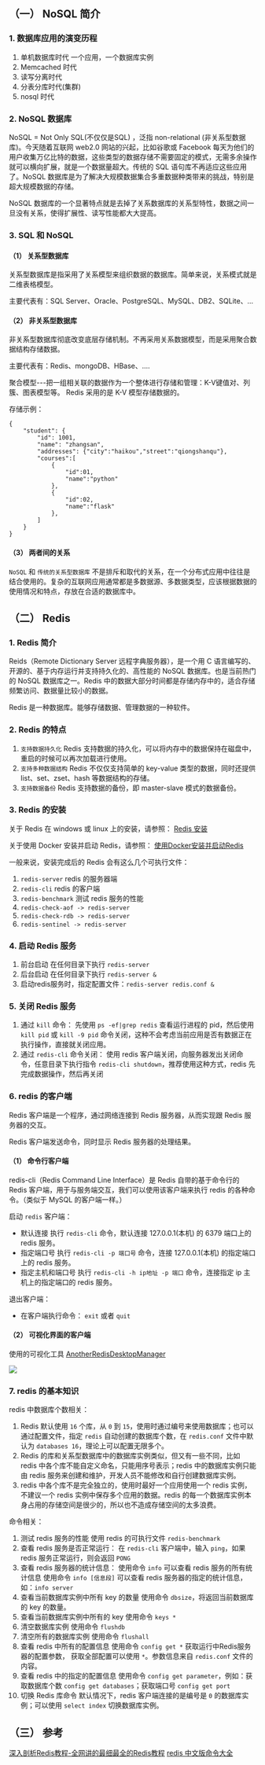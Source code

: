 ## （一） NoSQL 简介
### 1. 数据库应用的演变历程
1. 单机数据库时代
一个应用，一个数据库实例
2. Memcached 时代
3. 读写分离时代
4. 分表分库时代(集群)
5. nosql 时代

### 2. NoSQL 数据库
NoSQL = Not Only SQL(不仅仅是SQL) ，泛指 non-relational (非关系型数据库)。今天随着互联网 web2.0 网站的兴起，比如谷歌或 Facebook 每天为他们的用户收集万亿比特的数据，这些类型的数据存储不需要固定的模式，无需多余操作就可以横向扩展，就是一个数据量超大。传统的 SQL 语句库不再适应这些应用了。NoSQL 数据库是为了解决大规模数据集合多重数据种类带来的挑战，特别是超大规模数据的存储。

NoSQL 数据库的一个显著特点就是去掉了关系数据库的关系型特性，数据之间一旦没有关系，使得扩展性、读写性能都大大提高。

### 3. SQL 和 NoSQL
#### （1） 关系型数据库
关系型数据库是指采用了关系模型来组织数据的数据库。简单来说，关系模式就是二维表格模型。

主要代表有：SQL Server、Oracle、PostgreSQL、MySQL、DB2、SQLite、...

#### （2） 非关系型数据库
非关系型数据库彻底改变底层存储机制。不再采用关系数据模型，而是采用聚合数据结构存储数据。

主要代表有：Redis、mongoDB、HBase、....

聚合模型---把一组相关联的数据作为一个整体进行存储和管理：K-V键值对、列簇、图表模型等。
Redis 采用的是 K-V 模型存储数据的。

存储示例：
```
{
    "student": {
        "id": 1001,
        "name": "zhangsan",
        "addresses": {"city":"haikou","street":"qiongshanqu"},
        "courses":[
            {
                "id":01,
                "name":"python"
            },
            {
                "id":02,
                "name":"flask"
            },
        ]
    }
}
```

#### （3） 两者间的关系
```NoSQL``` 和 ```传统的关系型数据库``` 不是排斥和取代的关系，在一个分布式应用中往往是结合使用的。复杂的互联网应用通常都是多数据源、多数据类型，应该根据数据的使用情况和特点，存放在合适的数据库中。


## （二） Redis
### 1. Redis 简介
Reids（Remote Dictionary Server 远程字典服务器），是一个用 C 语言编写的、开源的、基于内存运行并支持持久化的、高性能的 NoSQL 数据库。也是当前热门的 NoSQL 数据库之一。Redis 中的数据大部分时间都是存储内存中的，适合存储频繁访问、数据量比较小的数据。

Redis 是一种数据库。能够存储数据、管理数据的一种软件。

### 2. Redis 的特点
1. ```支持数据持久化```
Redis 支持数据的持久化，可以将内存中的数据保持在磁盘中，重启的时候可以再次加载进行使用。
2. ```支持多种数据结构```
Redis 不仅仅支持简单的 key-value 类型的数据，同时还提供 list、set、zset、hash 等数据结构的存储。
3. ```支持数据备份```
Redis 支持数据的备份，即 master-slave 模式的数据备份。

### 3. Redis 的安装
关于 Redis 在 windows 或 linux 上的安装，请参照：
[Redis 安装](https://www.runoob.com/redis/redis-install.html)

关于使用 Docker 安装并启动 Redis，请参照：
[使用Docker安装并启动Redis](https://www.cnblogs.com/wanghuizhao/p/17124637.html)

一般来说，安装完成后的 Redis 会有这么几个可执行文件：
1. ```redis-server```
redis 的服务器端
2. ```redis-cli```
redis 的客户端
3. ```redis-benchmark```
测试 redis 服务的性能
4. ```redis-check-aof -> redis-server```
5. ```redis-check-rdb -> redis-server```
6. ```redis-sentinel -> redis-server```

### 4. 启动 Redis 服务
1. 前台启动
在任何目录下执行 ```redis-server```
2. 后台启动
在任何目录下执行 ```redis-server &```
3. 启动redis服务时，指定配置文件：```redis-server redis.conf &```

### 5. 关闭 Redis 服务
1. 通过 ```kill``` 命令：
先使用 ```ps -ef|grep redis``` 查看运行进程的 pid，然后使用 ```kill pid``` 或 ```kill -9 pid``` 命令关闭，这种不会考虑当前应用是否有数据正在执行操作，直接就关闭应用。
2. 通过 ```redis-cli``` 命令关闭：
使用 redis 客户端关闭，向服务器发出关闭命令，任意目录下执行指令 ```redis-cli shutdown```，推荐使用这种方式，redis 先完成数据操作，然后再关闭

### 6. redis 的客户端
Redis 客户端是一个程序，通过网络连接到 Redis 服务器，从而实现跟 Redis 服务器的交互。

Redis 客户端发送命令，同时显示 Redis 服务器的处理结果。

#### （1） 命令行客户端
redis-cli（Redis Command Line Interface）是 Redis 自带的基于命令行的 Redis 客户端，用于与服务端交互，我们可以使用该客户端来执行 redis 的各种命令。（类似于 MySQL 的客户端一样。）

启动 ```redis``` 客户端：
- 默认连接
执行 ```redis-cli``` 命令，默认连接 127.0.0.1(本机) 的 6379 端口上的 redis 服务。
- 指定端口号
执行 ```redis-cli -p 端口号``` 命令，连接 127.0.0.1(本机) 的指定端口上的 redis 服务。
- 指定主机和端口号
执行 ```redis-cli -h ip地址 -p 端口``` 命令，连接指定 ip 主机上的指定端口的 redis 服务。

退出客户端：
- 在客户端执行命令： ```exit``` 或者 ```quit```

#### （2） 可视化界面的客户端
使用的可视化工具 [AnotherRedisDesktopManager](https://github.com/qishibo/AnotherRedisDesktopManager/)

![](Redis简介.assets/redis可视化界面的客户端.png)

### 7. redis 的基本知识
redis 中数据库个数相关：
1. Redis 默认使用 ```16``` 个库，从 ```0``` 到 ```15```，使用时通过编号来使用数据库；也可以通过配置文件，指定 ```redis``` 自动创建的数据库个数，在 ```redis.conf``` 文件中默认为 ```databases 16```，理论上可以配置无限多个。
2. Redis 的库和关系型数据库中的数据库实例类似，但又有一些不同，比如 redis 中各个库不能自定义命名，只能用序号表示；redis 中的数据库实例只能由 redis 服务来创建和维护，开发人员不能修改和自行创建数据库实例。
3. redis 中各个库不是完全独立的，使用时最好一个应用使用一个 redis 实例，不建议一个 redis 实例中保存多个应用的数据。redis 的每一个数据库实例本身占用的存储空间是很少的，所以也不造成存储空间的太多浪费。


命令相关：
1. 测试 redis 服务的性能
使用 redis 的可执行文件 ```redis-benchmark```
2. 查看 redis 服务是否正常运行：
在 ```redis-cli``` 客户端中，输入 ```ping```，如果 redis 服务正常运行，则会返回 ```PONG```
3. 查看 redis 服务器的统计信息：
使用命令 ```info``` 可以查看 redis 服务的所有统计信息
使用命令 ```info [信息段]``` 可以查看 redis 服务器的指定的统计信息，如：```info server```
4. 查看当前数据库实例中所有 key 的数量
使用命令 ```dbsize```，将返回当前数据库的 key 的数量。
5. 查看当前数据库实例中所有的 key
使用命令 ```keys *```
6. 清空数据库实例
使用命令 ```flushdb```
7. 清空所有的数据库实例
使用命令 ```flushall```
8. 查看 redis 中所有的配置信息
使用命令 ```config get *``` 获取运行中Redis服务器的配置参数， 获取全部配置可以使用 ```*```。参数信息来自 ```redis.conf``` 文件的内容。
9. 查看 redis 中的指定的配置信息
使用命令 ```config get parameter```，例如：获取数据库个数 ```config get databases```；获取端口号 ```config get port```
10. 切换 Redis 库命令
默认情况下，redis 客户端连接的是编号是 ```0``` 的数据库实例；可以使用 ```select index``` 切换数据库实例。


## （三） 参考
[深入剖析Redis教程-全网讲的最细最全的Redis教程](https://www.bilibili.com/video/BV13U4y1a7vi/?p=1&vd_source=4859610c015d401745b90b6ed755b9d6)
[redis 中文版命令大全](http://redisdoc.com/)
